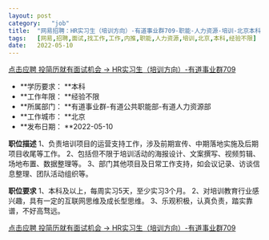 ```yaml
---
layout:	post
category:	"job"
title:	"网易招聘：HR实习生（培训方向）-有道事业群709-职能-人力资源-培训-北京本科经验不限"
tags:	[网易,招聘,面试,找工作,工作,内推,职能,人力资源,培训,北京,本科,经验不限]
date:	2022-05-10
---
```


[点击应聘 投简历就有面试机会 -> HR实习生（培训方向）-有道事业群709](http://mobile.bole.netease.com/bole/boleDetail?id=39336&employeeId=346f03c3cda5f04c&key=all)



- **学历要求： **本科
- **工作年限： **经验不限
- **所属部门： **有道事业群-有道公共职能部-有道人力资源部
- **工作城市： **北京
- **发布日期： **2022-05-10



**职位描述**
1、负责培训项目的运营支持工作，涉及前期宣传、中期落地实施及后期项目收尾等工作。
2、包括但不限于培训活动的海报设计、文案撰写、视频剪辑、场地布置、数据整理等。
3、部门其他项目及日常工作支持，如会议记录、访谈信息整理、团队活动组织等。




**职位要求**
1、本科及以上，每周实习5天，至少实习3个月。
2、对培训教育行业感兴趣，具有一定的互联网思维及成长型思维。
3、乐观积极，认真负责，踏实靠谱，不好高骛远。



[点击应聘 投简历就有面试机会 -> HR实习生（培训方向）-有道事业群709](http://mobile.bole.netease.com/bole/boleDetail?id=39336&employeeId=346f03c3cda5f04c&key=all)